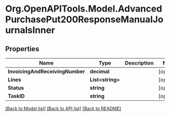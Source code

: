 # Org.OpenAPITools.Model.AdvancedPurchasePut200ResponseManualJournalsInner

## Properties

Name | Type | Description | Notes
------------ | ------------- | ------------- | -------------
**InvoicingAndReceivingNumber** | **decimal** |  | [optional] 
**Lines** | **List&lt;string&gt;** |  | [optional] 
**Status** | **string** |  | [optional] 
**TaskID** | **string** |  | [optional] 

[[Back to Model list]](../README.md#documentation-for-models) [[Back to API list]](../README.md#documentation-for-api-endpoints) [[Back to README]](../README.md)

